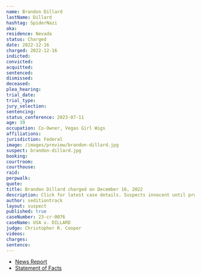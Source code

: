 ```yaml
---
name: Brandon Dillard
lastName: Dillard
hashtag: SpiderNazi
aka:
residence: Nevada
status: Charged
date: 2022-12-16
charged: 2022-12-16
indicted:
convicted:
acquitted:
sentenced:
dismissed:
deceased:
plea_hearing:
trial_date:
trial_type:
jury_selection:
sentencing:
status_conference: 2023-07-11
age: 39
occupation: Co-Owner, Vegas Girl Wigs
affiliations:
jurisdiction: Federal
image: /images/preview/brandon-dillard.jpg
suspect: brandon-dillard.jpg
booking:
courtroom:
courthouse:
raid:
perpwalk:
quote:
title: Brandon Dillard charged on December 16, 2022
description: Click for latest case details. Suspects innocent until proven guilty.
author: seditiontrack
layout: suspect
published: true
caseNumber: 23-cr-0076
caseName: USA v. DILLARD
judge: Christopher R. Cooper
videos:
charges:
sentence:
---
```

- [News Report](https://www.reviewjournal.com/crime/courts/las-vegas-business-owner-charged-in-capitol-riot-2741339/)
- [Statement of Facts](https://storage.courtlistener.com/recap/gov.uscourts.dcd.250352/gov.uscourts.dcd.250352.1.1.pdf)
